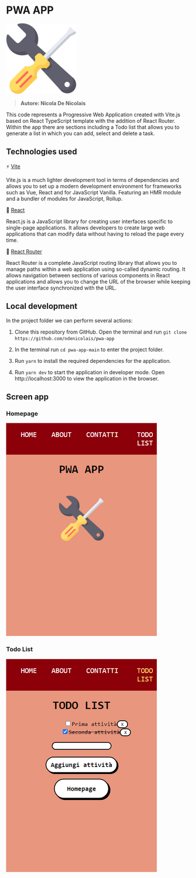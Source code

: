 # PWA APP

<img src='public\logo-192x192.png'>

> <b>Autore: Nicola De Nicolais</b>

This code represents a Progressive Web Application created with Vite.js based on React TypeScript template with the addition of React Router. Within the app there are sections including a Todo list that allows you to generate a list in which you can add, select and delete a task.

## Technologies used
⚡ [Vite](https://vitejs.dev)

Vite.js is a much lighter development tool in terms of dependencies and allows you to set up a modern development environment for frameworks such as Vue, React and for JavaScript Vanilla. Featuring an HMR module and a bundler of modules for JavaScript, Rollup.

💠 [React](https://reactjs.org/)

React.js is a JavaScript library for creating user interfaces specific to single-page applications. It allows developers to create large web applications that can modify data without having to reload the page every time.

📍 [React Router](https://reactrouter.com/)

React Router is a complete JavaScript routing library that allows you to manage paths within a web application using so-called dynamic routing. It allows navigation between sections of various components in React applications and allows you to change the URL of the browser while keeping the user interface synchronized with the URL.

## Local development
In the project folder we can perform several actions:

1) Clone this repository from GitHub. Open the terminal and run `git clone https://github.com/ndenicolais/pwa-app`

2) In the terminal run    `cd pwa-app-main` to enter the project folder.

3) Run `yarn` to install the required dependencies for the application.

4) Run `yarn dev` to start the application in developer mode.
Open http://localhost:3000 to view the application in the browser.

## Screen  app
### Homepage
<img src='images/screen-home.png'>

### Todo List
<img src='images/screen-todo.png'>